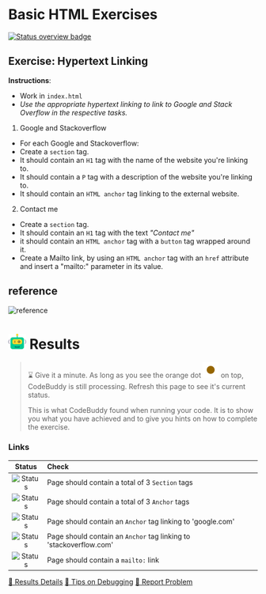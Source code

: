 # Basic HTML Exercises
[![Status overview badge](../../blob/badges/.github/badges/main/badge.svg)](#-results)


## Exercise: Hypertext Linking

**Instructions**:
- Work in `index.html`
- *Use the appropriate hypertext linking to link to Google and Stack Overflow in the respective tasks.*

1. Google and Stackoverflow
- For each Google and Stackoverflow:
- Create a `section` tag.
- It should contain an `H1` tag with the name of the website you're linking to.
- It should contain a `P` tag with a description of the website you're linking to.
- It should contain an `HTML anchor` tag linking to the external website.

2. Contact me
- Create a `section` tag.
- It should contain an `H1` tag with the text *"Contact me"*
- it should contain an `HTML anchor` tag with a `button` tag wrapped around it.
- Create a Mailto link, by using an `HTML anchor` tag with an `href` attribute and insert a "mailto:" parameter in its value.

## reference

![reference](/assets/reference.png)

[//]: # (autograding info start)
# <img src="https://github.com/DCI-EdTech/autograding-setup/raw/main/assets/bot-large.svg" alt="" data-canonical-src="https://github.com/DCI-EdTech/autograding-setup/raw/main/assets/bot-large.svg" height="31" /> Results
> ⌛ Give it a minute. As long as you see the orange dot ![processing](https://raw.githubusercontent.com/DCI-EdTech/autograding-setup/main/assets/processing.svg) on top, CodeBuddy is still processing. Refresh this page to see it's current status.
>
> This is what CodeBuddy found when running your code. It is to show you what you have achieved and to give you hints on how to complete the exercise.


### Links

|                 Status                  | Check                                                                                    |
| :-------------------------------------: | :--------------------------------------------------------------------------------------- |
| ![Status](../../blob/badges/.github/badges/main/status0.svg) | Page should contain a total of 3 `Section` tags |
| ![Status](../../blob/badges/.github/badges/main/status1.svg) | Page should contain a total of 3 `Anchor` tags |
| ![Status](../../blob/badges/.github/badges/main/status2.svg) | Page should contain an `Anchor` tag linking to 'google.com' |
| ![Status](../../blob/badges/.github/badges/main/status3.svg) | Page should contain an `Anchor` tag linking to 'stackoverflow.com' |
| ![Status](../../blob/badges/.github/badges/main/status4.svg) | Page should contain a `mailto:` link |



[🔬 Results Details](../../actions)
[🐞 Tips on Debugging](https://github.com/DCI-EdTech/autograding-setup/wiki/How-to-work-with-CodeBuddy)
[📢 Report Problem](https://docs.google.com/forms/d/e/1FAIpQLSfS8wPh6bCMTLF2wmjiE5_UhPiOEnubEwwPLN_M8zTCjx5qbg/viewform?usp=pp_url&entry.652569746=UIB-content-linking)


[//]: # (autograding info end)